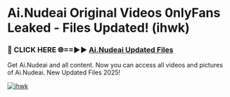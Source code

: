 # Ai.Nudeai Original Videos 0nlyFans Leaked - Files Updated! (ihwk)

<h3>🔴 CLICK HERE 🌐==►► <a href="https://tinyurl.com/y5r63du9" rel="nofollow">Ai.Nudeai Updated Files</a></h3>

Get Ai.Nudeai and all content. Now you can access all videos and pictures of Ai.Nudeai. New Updated Files 2025!

[![ihwk](https://i.imgur.com/UVo9nyh.gif)](https://tinyurl.com/y5r63du9)